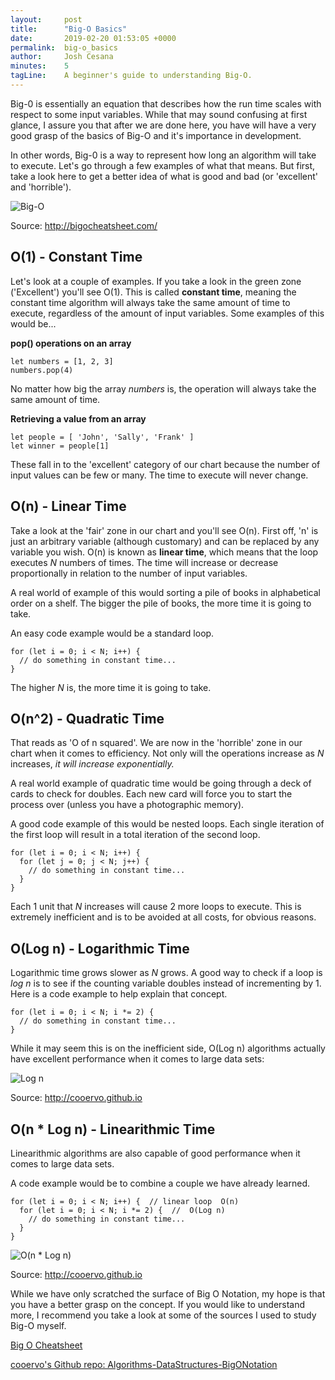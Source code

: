 ```yaml
---
layout:     post
title:      "Big-O Basics"
date:       2019-02-20 01:53:05 +0000
permalink:  big-o_basics
author:     Josh Cesana
minutes:    5
tagLine:    A beginner's guide to understanding Big-O.
---
```


Big-0 is essentially an equation that describes how the run time scales with respect to some input variables. While that may sound confusing at first glance, I assure you that after we are done here, you have will have a very good grasp of the basics of Big-O and it's importance in development.

In other words, Big-0 is a way to represent how long an algorithm will take to execute. Let's go through a few examples of what that means. But first, take a look here to get a better idea of what is good and bad (or 'excellent' and 'horrible').

![Big-O](https://i.imgur.com/LX1wKHY.png)

Source: http://bigocheatsheet.com/

## O(1) - Constant Time

Let's look at a couple of examples. If you take a look in the green zone ('Excellent') you'll see O(1). This is called **constant time**, meaning the constant time algorithm will always take the same amount of time to execute, regardless of the amount of input variables. Some examples of this would be...

**pop() operations on an array**

```
let numbers = [1, 2, 3]
numbers.pop(4)
```

No matter how big the array *numbers* is, the operation will always take the same amount  of time.

**Retrieving a value from an array**

```
let people = [ 'John', 'Sally', 'Frank' ]
let winner = people[1]
```

These fall in to the 'excellent' category of our chart because the number of input values can be few or many. The time to execute will never change.

## O(n) - Linear Time

Take a look at the 'fair' zone in our chart and you'll see O(n). First off, 'n' is just an arbitrary variable (although customary) and can be replaced by any variable you wish. O(n) is known as **linear time**, which means that the loop executes *N* numbers of times. The time will increase or decrease proportionally in relation to the number of input variables.

A real world of example of this would sorting a pile of books in alphabetical order on a shelf. The bigger the pile of books, the more time it is going to take.

An easy code example would be a standard loop.

```
for (let i = 0; i < N; i++) {
  // do something in constant time...
}
```

The higher *N* is, the more time it is going to take.

## O(n^2) - Quadratic Time

That reads as 'O of n squared'. We are now in the 'horrible' zone in our chart when it comes to efficiency. Not only will the operations increase as *N* increases, *it will increase exponentially.*

A real world example of quadratic time would be going through a deck of cards to check for doubles. Each new card will force you to start the process over (unless you have a photographic memory).

A good code example of this would be nested loops. Each single iteration of the first loop will result in a total iteration of the second loop.

```
for (let i = 0; i < N; i++) {
  for (let j = 0; j < N; j++) {
    // do something in constant time...
  }
}
```

Each 1 unit that *N* increases will cause 2 more loops to execute. This is extremely inefficient and is to be avoided at all costs, for obvious reasons.

## O(Log n) - Logarithmic Time

Logarithmic time grows slower as *N* grows. A good way to check if a loop is *log n* is to see if the counting variable doubles instead of incrementing by 1. Here is a code example to help explain that concept.

```
for (let i = 0; i < N; i *= 2) {
  // do something in constant time...
}
```

While it may seem this is on the inefficient side, O(Log n) algorithms actually have excellent performance when it comes to large data sets:

![Log n](https://i.imgur.com/vVwg3SP.png)

Source: http://cooervo.github.io

## O(n * Log n) - Linearithmic Time

Linearithmic algorithms are also capable of good performance when it comes to large data sets.

A code example would be to combine a couple we have already learned.

```
for (let i = 0; i < N; i++) {  // linear loop  O(n)
  for (let i = 0; i < N; i *= 2) {  //  O(Log n)
    // do something in constant time...
  }
}
```

![O(n * Log n)](https://i.imgur.com/6Hlwbi1.png)

Source: http://cooervo.github.io

While we have only scratched the surface of Big O Notation, my hope is that you have a better grasp on the concept. If you would like to understand more, I recommend you take a look at some of the sources I used to study Big-O myself.

[Big O Cheatsheet](http://bigocheatsheet.com/)

[cooervo's Github repo: Algorithms-DataStructures-BigONotation](http://cooervo.github.io/Algorithms-DataStructures-BigONotation/big-O-notation.html)
